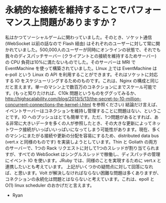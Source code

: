 # 永続的な接続を維持することでパフォーマンス上問題がありますか？

私はかつてソーシャルゲームに関わっていました。そのとき、ソケット通信 (WebSocket 以前の話なので Flash 経由) はそれぞれのユーザーに対して常に開かれていました。500,000人のユーザーが同時にオンラインの状態で、それでも我々のディスパッチサーバー (クライアントとの接続を維持するためサーバー)　の CPU 負荷は10%に満たないものでした。そのサーバーは MRI で EventMachine を使って構築されていました。LInux 上では EventMachine は e-poll という Linux の API を利用することができます。それはソケットに対応する IO をスケジューリングするためのものです。これは、Nginx の構成と同じだと言えます。単一のマシン上で数百万のコネクションにまでスケール可能です。(もっと知りたければ、C10k 問題というものをググってみるか、http://highscalability.com/blog/2013/5/13/the-secret-to-10-million-concurrent-connections-the-kernel-i.html を参照ください) 結論だけ言えば、イベントサーバーはコネクションを維持し管理することに問題はない、ということです。IO へのプッシュはとても簡単です。ただ、1つ問題があるとすれば、ある非常に大きいデータを多くの人が参照したとき、その大きな更新によってネットワーク接続がいっぱいいっぱいになってしまう可能性があります。現在、多くのマシンにまたがる接続や更新の分配を容易にするため、distributed data bus (vert.x と同様のものです) を実装しようとしています。Thin と Goliath の両方のサーバーで、1つの Rack リクエストに対して1つのスレッドが割り当てられますが、すべての WebSocket はシングルスレッドで稼働し、ディスパッチの管理にイベント IO を使います。JRuby では、同様のことを実現するために vert.x と連携したいとも考えています。
上記がいくつかの疑問点に対して回答になれば、と思います。Volt が解決しなければならない困難な問題は多くありますが、コネクションの永続化は問題とはならないと考えています。これは、epoll と O(1) linux scheduler のおかげだと言えます。

- Ryan
